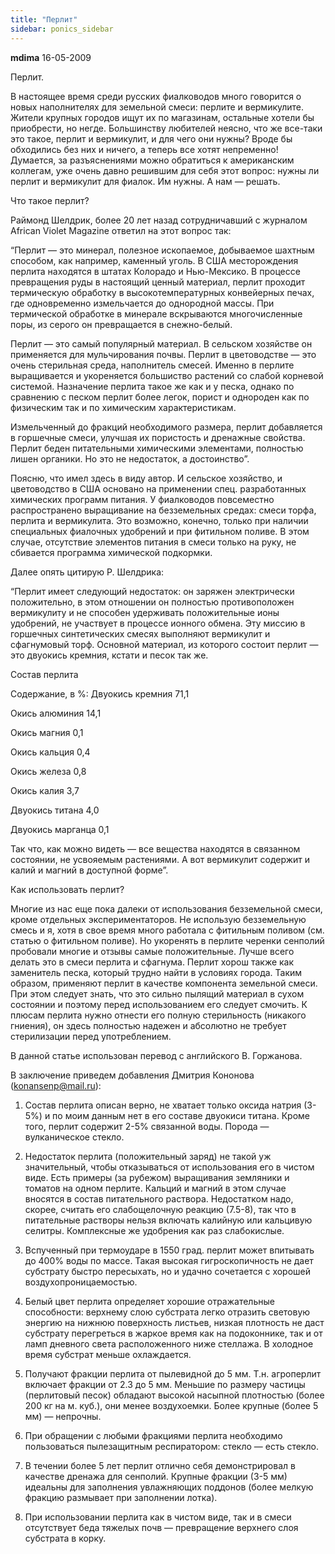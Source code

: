 ```yaml
---
title: "Перлит"
sidebar: ponics_sidebar
---
```


**mdima** 16-05-2009

Перлит.

В настоящее время среди русских фиалководов много говорится о новых наполнителях для земельной смеси: перлите и вермикулите. Жители крупных городов ищут их по магазинам, остальные хотели бы приобрести, но негде. Большинству любителей неясно, что же все-таки это такое, перлит и вермикулит, и для чего они нужны? Вроде бы обходились без них и ничего, а теперь все хотят непременно! Думается, за разъяснениями можно обратиться к американским коллегам, уже очень давно решившим для себя этот вопрос: нужны ли перлит и вермикулит для фиалок. Им нужны. А нам — решать. 

Что такое перлит? 

Раймонд Шелдрик, более 20 лет назад сотрудничавший с журналом African Violet Magazine ответил на этот вопрос так: 

“Перлит — это минерал, полезное ископаемое, добываемое шахтным способом, как например, каменный уголь. В США месторождения перлита находятся в штатах Колорадо и Нью-Мексико. В процессе превращения руды в настоящий ценный материал, перлит проходит термическую обработку в высокотемпературных конвейерных печах, где одновременно измельчается до однородной массы. При термической обработке в минерале вскрываются многочисленные поры, из серого он превращается в снежно-белый. 

Перлит — это самый популярный материал. В сельском хозяйстве он применяется для мульчирования почвы. Перлит в цветоводстве — это очень стерильная среда, наполнитель смесей. Именно в перлите выращивается и укореняется большиство растений со слабой корневой системой. Назначение перлита такое же как и у песка, однако по сравнению с песком перлит более легок, порист и однороден как по физическим так и по химическим характеристикам. 

Измельченный до фракций необходимого размера, перлит добавляется в горшечные смеси, улучшая их пористость и дренажные свойства. Перлит беден питательными химическими элементами, полностью лишен органики. Но это не недостаток, а достоинство”. 

Поясню, что имел здесь в виду автор. И сельское хозяйство, и цветоводство в США основано на применении спец. разработанных химических программ питания. У фиалководов повсеместно распространено выращивание на безземельных средах: смеси торфа, перлита и вермикулита. Это возможно, конечно, только при наличии специальных фиалочных удобрений и при фитильном поливе. В этом случае, отсутствие элементов питания в смеси только на руку, не сбивается программа химической подкормки. 

Далее опять цитирую Р. Шелдрика: 

“Перлит имеет следующий недостаток: он заряжен электрически положительно, в этом отношении он полностью противоположен вермикулиту и не способен удерживать положительные ионы удобрений, не участвует в процессе ионного обмена. Эту миссию в горшечных синтетических смесях выполняют вермикулит и сфагнумовый торф. Основной материал, из которого состоит перлит — это двуокись кремния, кстати и песок так же. 

Состав перлита 

Содержание, в %: Двуокись кремния 	71,1 

Окись алюминия 	14,1 

Окись магния 	0,1 

Окись кальция 	0,4 

Окись железа 	0,8 

Окись калия 	3,7 

Двуокись титана 	4,0 

Двуокись марганца 	0,1 

Так что, как можно видеть — все вещества находятся в связанном состоянии, не усвояемым растениями. А вот вермикулит содержит и калий и магний в доступной форме”. 

Как использовать перлит? 

Многие из нас еще пока далеки от использования безземельной смеси, кроме отдельных экспериментаторов. Не использую безземельную смесь и я, хотя в свое время много работала с фитильным поливом (см. статью о фитильном поливе). Но укоренять в перлите черенки сенполий пробовали многие и отзывы самые положительные. Лучше всего делать это в смеси перлита и сфагнума. Перлит хорош также как заменитель песка, который трудно найти в условиях города. Таким образом, применяют перлит в качестве компонента земельной смеси. При этом следует знать, что это сильно пылящий материал в сухом состоянии и поэтому перед использованием его следует смочить. К плюсам перлита нужно отнести его полную стерильность (никакого гниения), он здесь полностью надежен и абсолютно не требует стерилизации перед употреблением. 

В данной статье использован перевод с английского В. Горжанова. 

В заключение приведем добавления Дмитрия Кононова (konansenp@mail.ru): 

1. Состав перлита описан верно, не хватает только оксида натрия (3-5%) и по моим данным нет в его составе двуокиси титана. Кроме того, перлит содержит 2-5% связанной воды. Порода — вулканическое стекло. 

2. Недостаток перлита (положительный заряд) не такой уж значительный, чтобы отказываться от использования его в чистом виде. Есть примеры (за рубежом) выращивания земляники и томатов на одном перлите. Кальций и магний в этом случае вносятся в состав питательного раствора. Недостатком надо, скорее, считать его слабощелочную реакцию (7.5-8), так что в питательные растворы нельзя включать калийную или кальцивую селитры. Комплексные же удобрения как раз слабокислые. 

3. Вспученный при термоударе в 1550 град. перлит может впитывать до 400% воды по массе. Такая высокая гигроскопичность не дает субстрату быстро пересыхать, но и удачно сочетается с хорошей воздухопроницаемостью. 

4. Белый цвет перлита определяет хорошие отражательные способности: верхнему слою субстрата легко отразить световую энергию на нижнюю поверхность листьев, низкая плотность не даст субстрату перегреться в жаркое время как на подоконнике, так и от ламп дневного света расположенного ниже стеллажа. В холодное время субстрат меньше охлаждается. 

5. Получают фракции перлита от пылевидной до 5 мм. Т.н. агроперлит включает фракции от 2.3 до 5 мм. Меньшие по размеру частицы (перлитовый песок) обладают высокой насыпной плотностью (более 200 кг на м. куб.), они менее воздухоемки. Более крупные (более 5 мм) — непрочны. 

6. При обращении с любыми фракциями перлита необходимо пользоваться пылезащитным респиратором: стекло — есть стекло. 

7. В течении более 5 лет перлит отлично себя демонстрировал в качестве дренажа для сенполий. Крупные фракции (3-5 мм) идеальны для заполнения увлажняющих поддонов (более мелкую фракцию размывает при заполнении лотка). 

8. При использовании перлита как в чистом виде, так и в смеси отсутствует беда тяжелых почв — превращение верхнего слоя субстрата в корку.



